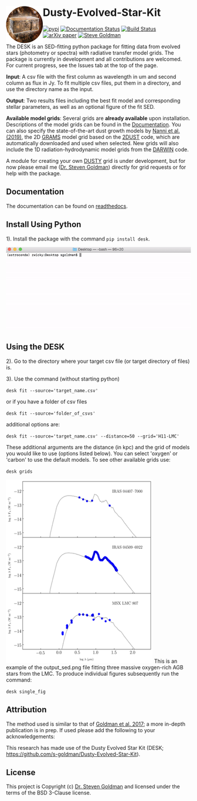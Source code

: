 
Dusty-Evolved-Star-Kit<img align="left" width="100" height="100" src="docs/the_desk.png">
=========================================================================================
[![pypi](https://img.shields.io/badge/pypi-DESK-blue.svg)](https://pypi.org/project/desk/)
[![Documentation Status](https://readthedocs.org/projects/dusty-evolved-star-kit/badge/?version=latest)](https://dusty-evolved-star-kit.readthedocs.io/en/latest/?badge=latest)
[![Build Status](https://travis-ci.org/s-goldman/Dusty-Evolved-Star-Kit.svg?branch=master)](https://travis-ci.org/s-goldman/Dusty-Evolved-Star-Kit)
[![arXiv paper](https://img.shields.io/badge/arXiv-1610.05761-blue.svg)](https://arxiv.org/abs/1610.05761)
[![Steve Goldman](https://img.shields.io/badge/STScI-Steve%20Goldman-blue.svg)](http://www.stsci.edu/~sgoldman/)

The DESK is an SED-fitting python package for fitting data from evolved stars (photometry or spectra) with radiative transfer model grids. The package is currently in development and all contributions are welcomed. For current progress, see the Issues tab at the top of the page.

**Input**: A csv file with the first column as wavelength in um and second column as flux in Jy. To fit multiple csv files, put them in a directory, and use the directory name as the input.

**Output**: Two results files including the best fit model and corresponding stellar parameters, as well as an optional figure of the fit SED.

**Available model grids**:
Several grids are **already available** upon installation. Descriptions of the model grids can be found in the [Documentation](https://ui.adsabs.harvard.edu/abs/2019MNRAS.487..502N/abstract). You can also specify the state-of-the-art dust growth models by [Nanni et al. (2019)](https://ui.adsabs.harvard.edu/abs/2019MNRAS.487..502N/abstract), the 2D [GRAMS](https://2dust.stsci.edu/grams_models.cgi) model grid based on the [2DUST](https://2dust.stsci.edu/index.cgi) code, which are automatically downloaded and used when selected. New grids will also include the 1D radiation-hydrodynamic model grids from the [DARWIN](https://ui.adsabs.harvard.edu/abs/2019A%26A...626A.100B/abstract) code.

A module for creating your own [DUSTY](https://github.com/ivezic/dusty) grid is under development, but for now please email me ([Dr. Steven Goldman](http://www.stsci.edu/~sgoldman/)) directly for grid requests or for help with the package. 

Documentation
-------------

The documentation can be found on [readthedocs](http://dusty-evolved-star-kit.readthedocs.io/en/latest/).


Install Using Python
-------------------

1). Install the package with the command `pip install desk`.

![](docs/pip_install.gif)

Using the DESK
-------------------

2). Go to the directory where your target csv file (or target directory of files) is.  

3). Use the command (without starting python) 

  `desk fit --source='target_name.csv'`

or if you have a folder of csv files

  `desk fit --source='folder_of_csvs'`

additional options are:

`desk fit --source='target_name.csv' --distance=50 --grid='H11-LMC'`

These additional arguments are the distance (in kpc) and the grid of models you would like to use (options listed below). You can select 'oxygen' or 'carbon' to use the default models. To see other available grids use:

`desk grids`

<img src="docs/example.png"  width="400" height="500">
This is an example of the output_sed.png file fitting three massive oxygen-rich AGB stars from the LMC. To produce individual figures subsequently run the command:

`desk single_fig` 

Attribution
-----------

The method used is similar to that of [Goldman et al. 2017](https://ui.adsabs.harvard.edu/abs/2017MNRAS.465..403G/abstract); a more in-depth publication is in prep. If used please add the following to your acknowledgements:

This research has made use of the Dusty Evolved Star Kit (DESK; https://github.com/s-goldman/Dusty-Evolved-Star-Kit). 

License
-------

This project is Copyright (c) [Dr. Steven Goldman](http://www.stsci.edu/~sgoldman/) and licensed under
the terms of the BSD 3-Clause license.
